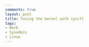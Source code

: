 ```yaml
---
comments: true
layout: post
title: Tuning the kernel with sysctl
tags:
- Work
- Sysadmin
- Linux
---
```

